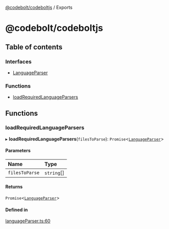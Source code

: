 [@codebolt/codeboltjs](README.md) / Exports

# @codebolt/codeboltjs

## Table of contents

### Interfaces

- [LanguageParser](interfaces/LanguageParser.md)

### Functions

- [loadRequiredLanguageParsers](modules.md#loadrequiredlanguageparsers)

## Functions

### loadRequiredLanguageParsers

▸ **loadRequiredLanguageParsers**(`filesToParse`): `Promise`\<[`LanguageParser`](interfaces/LanguageParser.md)\>

#### Parameters

| Name | Type |
| :------ | :------ |
| `filesToParse` | `string`[] |

#### Returns

`Promise`\<[`LanguageParser`](interfaces/LanguageParser.md)\>

#### Defined in

[languageParser.ts:60](https://github.com/codeboltai/codeboltjs/blob/1ae9852f107cfee4a652d6d80c0a92c9344ec151/src/utils/parse-source-code/languageParser.ts#L60)
